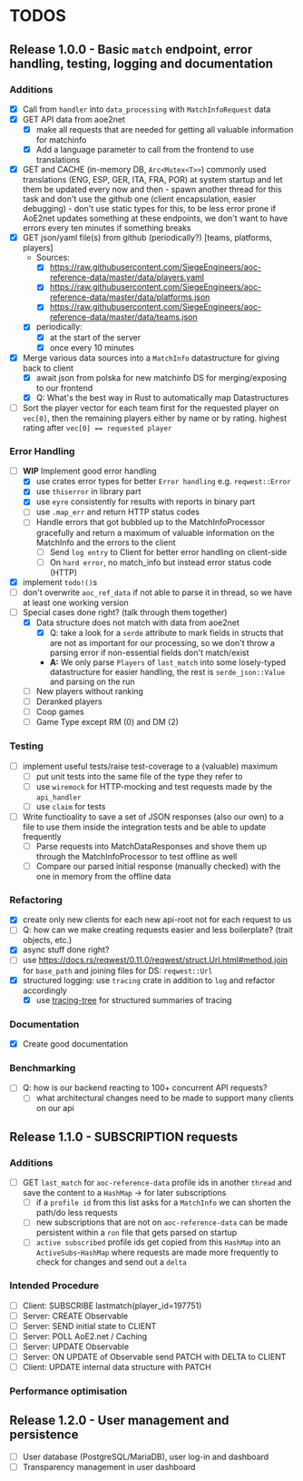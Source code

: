 # TODOS

## Release 1.0.0 - Basic `match` endpoint, error handling, testing, logging and documentation

### Additions

- [X] Call from `handler` into `data_processing` with `MatchInfoRequest` data
- [X] GET API data from aoe2net
  - [X] make all requests that are needed for getting all valuable information
        for matchinfo
  - [X] Add a language parameter to call from the frontend to use translations
- [X] GET and CACHE (in-memory DB, `Arc<Mutex<T>>`) commonly used translations
    (ENG, ESP, GER, ITA, FRA, POR) at system startup and let them be updated every
    now and then
      - spawn another thread for this task and don't use the github one (client
        encapsulation, easier debugging)
      - don't use static types for this, to be less error prone if AoE2net updates
        something at these endpoints, we don't want to have
        errors every ten minutes if something breaks
- [x] GET json/yaml file(s) from github (periodically?) [teams, platforms, players]
  - Sources:
    - [X] <https://raw.githubusercontent.com/SiegeEngineers/aoc-reference-data/master/data/players.yaml>
    - [X] <https://raw.githubusercontent.com/SiegeEngineers/aoc-reference-data/master/data/platforms.json>
    - [X] <https://raw.githubusercontent.com/SiegeEngineers/aoc-reference-data/master/data/teams.json>
  - [x] periodically:
    - [x] at the start of the server
    - [x] once every 10 minutes
- [X] Merge various data sources into a `MatchInfo` datastructure for giving back
    to client
  - [x] await json from polska for new matchinfo DS for merging/exposing to our
        frontend
  - [x] Q: What's the best way in Rust to automatically map Datastructures
- [ ] Sort the player vector for each team first for the requested player on `vec[0]`,
    then the remaining players either by name or by rating. highest rating after
    `vec[0] == requested player`

### Error Handling

- [ ] **WIP** Implement good error handling
  - [X] use crates error types for better `Error handling` e.g. `reqwest::Error`
  - [X] use `thiserror` in library part
  - [X] use `eyre` consistently for results with reports in binary part
  - [ ] use `.map_err` and return HTTP status codes
  - [ ] Handle errors that got bubbled up to the MatchInfoProcessor gracefully
        and return a maximum of valuable information on the MatchInfo and the
        errors to the client
    - [ ] Send `log entry` to Client for better error handling on client-side
    - [ ] On `hard error`, no match_info but instead error status code (HTTP)
- [x] implement `todo!()`s
- [ ] don't overwrite `aoc_ref_data` if not able to parse it in thread, so we have
    at least one working version
- [ ] Special cases done right? (talk through them together)
  - [X] Data structure does not match with data from aoe2net
    - [X] Q: take a look for a `serde` attribute to mark fields in structs that
            are not as important for our processing, so we don't throw a parsing
            error if non-essential fields don't match/exist
    - **A:** We only parse `Players` of `last_match` into some losely-typed
        datastructure for easier handling, the rest is `serde_json::Value` and
        parsing on the run
  - [ ] New players without ranking
  - [ ] Deranked players
  - [ ] Coop games
  - [ ] Game Type except RM (0) and DM (2)

### Testing

- [ ] implement useful tests/raise test-coverage to a (valuable) maximum
  - [ ] put unit tests into the same file of the type they refer to
  - [ ] use `wiremock` for HTTP-mocking and test requests made by the `api_handler`
  - [ ] use `claim` for tests
- [ ] Write functioality to save a set of JSON responses (also our own) to a file
    to use them inside the integration tests and be able to update frequently
  - [ ] Parse requests into MatchDataResponses and shove them up through the
        MatchInfoProcessor to test offline as well
  - [ ] Compare our parsed initial response (manually checked) with the one in
        memory from the offline data

### Refactoring

- [X] create only new clients for each new api-root not for each request to us
- [ ] Q: how can we make creating requests easier and less boilerplate? (trait objects, etc.)
- [X] async stuff done right?
- [ ] use <https://docs.rs/reqwest/0.11.0/reqwest/struct.Url.html#method.join>
    for `base_path` and joining files for DS: `reqwest::Url`
- [X] structured logging: use `tracing` crate in addition to `log` and refactor
    accordingly
  - [X] use [tracing-tree](https://github.com/transparencies/tracing-tree) for
        structured summaries of tracing

### Documentation

- [X] Create good documentation

### Benchmarking

- [ ] Q: how is our backend reacting to 100+ concurrent API requests?
  - [ ] what architectural changes need to be made to support many clients
        on our api

## Release 1.1.0 - SUBSCRIPTION requests

### Additions

- [ ] GET `last_match` for `aoc-reference-data` profile ids in another `thread`
      and save the content to a `HashMap` -> for later subscriptions
  - [ ] if a `profile id` from this list asks for a `MatchInfo` we can shorten
        the path/do less requests
  - [ ] new subscriptions that are not on `aoc-reference-data` can be made persistent
        within a `ron` file that gets parsed on startup
  - [ ] `active subscribed` profile ids get copied from this `HashMap` into an
        `ActiveSubs`-`HashMap` where requests are made more frequently to check for
        changes and send out a `delta`

### Intended Procedure

- [ ] Client: SUBSCRIBE lastmatch(player_id=197751)
- [ ] Server: CREATE Observable
- [ ] Server: SEND initial state to CLIENT
- [ ] Server: POLL AoE2.net / Caching
- [ ] Server: UPDATE Observable
- [ ] Server: ON UPDATE of Observable send PATCH with DELTA to CLIENT
- [ ] Client: UPDATE internal data structure with PATCH

### Performance optimisation

## Release 1.2.0 - User management and persistence

- [ ] User database (PostgreSQL/MariaDB), user log-in and dashboard
- [ ] Transparency management in user dashboard
